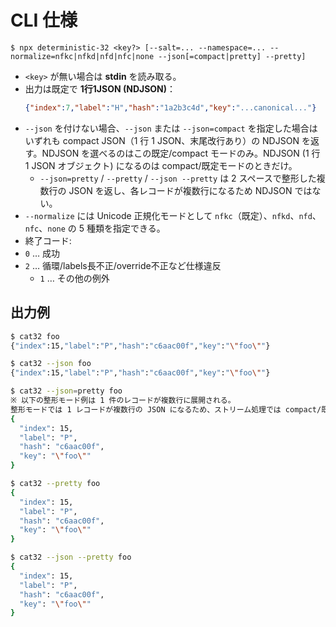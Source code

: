 # CLI 仕様

```
$ npx deterministic-32 <key?> [--salt=... --namespace=... --normalize=nfkc|nfkd|nfd|nfc|none --json[=compact|pretty] --pretty]
```

- `<key>` が無い場合は **stdin** を読み取る。
- 出力は既定で **1行1JSON (NDJSON)**：
  ```json
  {"index":7,"label":"H","hash":"1a2b3c4d","key":"...canonical..."}
  ```
- `--json` を付けない場合、`--json` または `--json=compact` を指定した場合はいずれも compact JSON（1 行 1 JSON、末尾改行あり）の NDJSON を返す。NDJSON を選べるのはこの既定/compact モードのみ。NDJSON (1 行 1 JSON オブジェクト) になるのは compact/既定モードのときだけ。
  - `--json=pretty` / `--pretty` / `--json --pretty` は 2 スペースで整形した複数行の JSON を返し、各レコードが複数行になるため NDJSON ではない。
- `--normalize` には Unicode 正規化モードとして `nfkc`（既定）、`nfkd`、`nfd`、`nfc`、`none` の 5 種類を指定できる。
- 終了コード:
- `0` … 成功
- `2` … 循環/labels長不正/override不正など仕様違反
  - `1` … その他の例外

## 出力例

```sh
$ cat32 foo
{"index":15,"label":"P","hash":"c6aac00f","key":"\"foo\""}

$ cat32 --json foo
{"index":15,"label":"P","hash":"c6aac00f","key":"\"foo\""}

$ cat32 --json=pretty foo
※ 以下の整形モード例は 1 件のレコードが複数行に展開される。
整形モードでは 1 レコードが複数行の JSON になるため、ストリーム処理では compact/既定モードを利用する。
{
  "index": 15,
  "label": "P",
  "hash": "c6aac00f",
  "key": "\"foo\""
}

$ cat32 --pretty foo
{
  "index": 15,
  "label": "P",
  "hash": "c6aac00f",
  "key": "\"foo\""
}

$ cat32 --json --pretty foo
{
  "index": 15,
  "label": "P",
  "hash": "c6aac00f",
  "key": "\"foo\""
}
```
